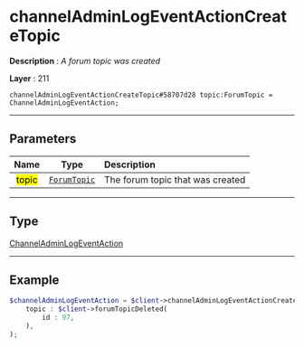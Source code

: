 # channelAdminLogEventActionCreateTopic

**Description** : *A forum topic was created*

**Layer** : 211

```tl
channelAdminLogEventActionCreateTopic#58707d28 topic:ForumTopic = ChannelAdminLogEventAction;
```

---

## Parameters

| Name | Type | Description |
| :---: | :---: | :--- |
| <mark>topic</mark> | [`ForumTopic`](type/ForumTopic) | The forum topic that was created |

---

## Type

[ChannelAdminLogEventAction](type/ChannelAdminLogEventAction)

---

## Example

```php
$channelAdminLogEventAction = $client->channelAdminLogEventActionCreateTopic(
	topic : $client->forumTopicDeleted(
		id : 97,
	),
);
```